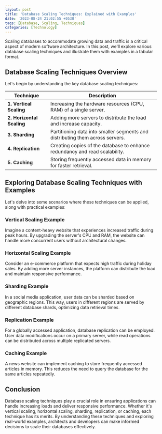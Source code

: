 ```yaml
---
layout: post
title: 'Database Scaling Techniques: Explained with Examples'
date: '2023-08-24 21:02:55 +0530'
tags: [Database, Scaling, Techniques]
categories: [Technology]
---
```


Scaling databases to accommodate growing data and traffic is a critical aspect of modern software architecture. In this post, we'll explore various database scaling techniques and illustrate them with examples in a tabular format.

## Database Scaling Techniques Overview

Let's begin by understanding the key database scaling techniques:

| Technique                | Description                                                                      |
|--------------------------|----------------------------------------------------------------------------------|
| **1. Vertical Scaling**  | Increasing the hardware resources (CPU, RAM) of a single server.                |
| **2. Horizontal Scaling**| Adding more servers to distribute the load and increase capacity.                |
| **3. Sharding**          | Partitioning data into smaller segments and distributing them across servers.   |
| **4. Replication**       | Creating copies of the database to enhance redundancy and read scalability.      |
| **5. Caching**           | Storing frequently accessed data in memory for faster retrieval.                 |

## Exploring Database Scaling Techniques with Examples

Let's delve into some scenarios where these techniques can be applied, along with practical examples:

### Vertical Scaling Example

Imagine a content-heavy website that experiences increased traffic during peak hours. By upgrading the server's CPU and RAM, the website can handle more concurrent users without architectural changes.

### Horizontal Scaling Example

Consider an e-commerce platform that expects high traffic during holiday sales. By adding more server instances, the platform can distribute the load and maintain responsive performance.

### Sharding Example

In a social media application, user data can be sharded based on geographic regions. This way, users in different regions are served by different database shards, optimizing data retrieval times.

### Replication Example

For a globally accessed application, database replication can be employed. User data modifications occur on a primary server, while read operations can be distributed across multiple replicated servers.

### Caching Example

A news website can implement caching to store frequently accessed articles in memory. This reduces the need to query the database for the same articles repeatedly.

## Conclusion

Database scaling techniques play a crucial role in ensuring applications can handle increasing loads and deliver responsive performance. Whether it's vertical scaling, horizontal scaling, sharding, replication, or caching, each technique has its merits. By understanding these techniques and exploring real-world examples, architects and developers can make informed decisions to scale their databases effectively.
